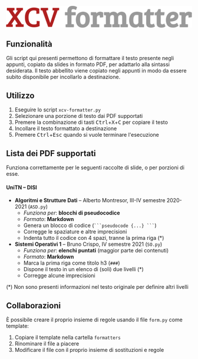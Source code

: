![XCV.png](XCV.png)


## Funzionalità

Gli script qui presenti permettono di formattare il testo presente negli appunti, copiato da slides in formato PDF, per adattarlo alla sintassi desiderata.
Il testo abbellito viene copiato negli appunti in modo da essere subito disponibile per incollarlo a destinazione.


## Utilizzo

1. Eseguire lo script `xcv-formatter.py`
2. Selezionare una porzione di testo dai PDF supportati
3. Premere la combinazione di tasti <kbd>Ctrl</kbd>+<kbd>X</kbd>+<kbd>C</kbd> per copiare il testo
4. Incollare il testo formattato a destinazione
5. Premere <kbd>Ctrl</kbd>+<kbd>Esc</kbd> quando si vuole terminare l'esecuzione


## Lista dei PDF supportati

Funziona correttamente per le seguenti raccolte di slide, o per porzioni di esse.

#### UniTN – DISI

- **Algoritmi e Strutture Dati** – Alberto Montresor, III-IV semestre 2020-2021 (`ASD.py`)
  - *Funziona per*: **blocchi di pseudocodice**
  - *Formato*: **Markdown**
  - Genera un blocco di codice (`` ```pseudocode {...} ``` ``)
  - Corregge le spaziature e altre imprecisioni
  - Indenta tutto il codice con 4 spazi, tranne la prima riga (*)
- **Sistemi Operativi 1** – Bruno Crispo, IV semestre 2021 (`SO.py`)
  - *Funziona per*: **elenchi puntati** (maggior parte dei contenuti)
  - *Formato*: **Markdown**
  - Marca la prima riga come titolo h3 (`###`)
  - Dispone il testo in un elenco di (soli) due livelli (*)
  - Corregge alcune imprecisioni

(*) Non sono presenti informazioni nel testo originale per definire altri livelli


## Collaborazioni

È possibile creare il proprio insieme di regole usando il file `form.py` come template:
1. Copiare il template nella cartella `formatters`
2. Rinominare il file a piacere
3. Modificare il file con il proprio insieme di sostituzioni e regole
